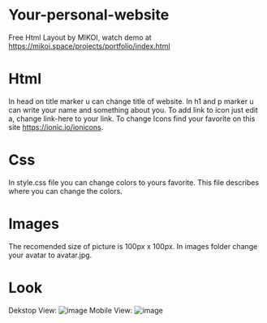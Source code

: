 # Your-personal-website
Free Html Layout by MIKOI, watch demo at https://mikoi.space/projects/portfolio/index.html
# Html
  In head on title marker u can change title of website.
  In h1  and p marker u can write your name and something about you.
  To add link to icon just edit a, change link-here to your link.
  To change Icons find your favorite on this site https://ionic.io/ionicons.
# Css
  In style.css file you can change colors to yours favorite.
  This file describes where you can change the colors.
# Images
  The recomended size of picture is 100px x 100px.
  In images folder change your avatar to avatar.jpg.
# Look
Dekstop View:
![image](https://user-images.githubusercontent.com/83957083/146844842-b346edd3-6128-44b0-8439-b5b22a005359.png)
Mobile View:
![image](https://user-images.githubusercontent.com/83957083/146844955-7e6b05c0-876c-450e-b0bf-aaf2b94e4d1b.png)

